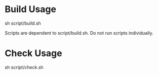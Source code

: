 # Build Usage
sh script/build.sh

Scripts are dependent to script/build.sh.
Do not run scripts individually.

# Check Usage
sh script/check.sh